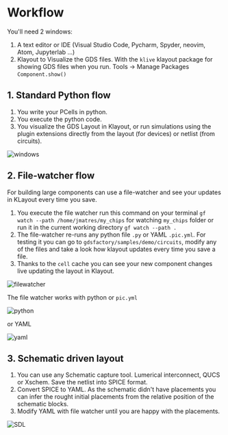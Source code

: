 # Workflow

You'll need 2 windows:

1. A text editor or IDE (Visual Studio Code, Pycharm, Spyder, neovim, Atom, Jupyterlab ...)
2. Klayout to Visualize the GDS files. With the `klive` klayout package for showing GDS files when you run. Tools -> Manage Packages `Component.show()`

## 1. Standard Python flow

1. You write your PCells in python.
2. You execute the python code.
3. You visualize the GDS Layout in Klayout, or run simulations using the plugin extensions directly from the layout (for devices) or netlist (from circuits).

![windows](https://i.imgur.com/ZHEAotn.png)

## 2. File-watcher flow

For building large components can use a file-watcher and see your updates in KLayout every time you save.

1. You execute the file watcher run this command on your terminal `gf watch --path /home/jmatres/my_chips` for watching `my_chips` folder or run it in the current working directory `gf watch --path .`
2. The file-watcher re-runs any python file `.py` or YAML `.pic.yml`. For testing it you can go to `gdsfactory/samples/demo/circuits`, modify any of the files and take a look how klayout updates every time you save a file.
3. Thanks to the `cell` cache you can see your new component changes live updating the layout in Klayout.

![filewatcher](https://i.imgur.com/DNWgVRp.png)

The file watcher works with python or `pic.yml`

![python](https://i.imgur.com/lscMlcJ.png)

or YAML

![yaml](https://i.imgur.com/PbJOhe1.png)

## 3. Schematic driven layout

1. You can use any Schematic capture tool. Lumerical interconnect, QUCS or Xschem. Save the netlist into SPICE format.
2. Convert SPICE to YAML. As the schematic didn't have placements you can infer the rought initial placements from the relative position of the schematic blocks.
3. Modify YAML with file watcher until you are happy with the placements.

![SDL](https://i.imgur.com/1VnCsPt.png)
